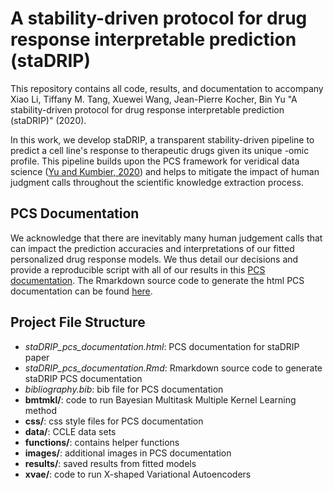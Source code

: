 # A stability-driven protocol for drug response interpretable prediction (staDRIP)

This repository contains all code, results, and documentation to accompany Xiao Li, Tiffany M. Tang, Xuewei Wang, Jean-Pierre Kocher, Bin Yu "A stability-driven protocol for drug response interpretable prediction (staDRIP)" (2020). 

In this work, we develop staDRIP, a transparent stability-driven pipeline to predict a cell line's response to therapeutic drugs given its unique -omic profile. This pipeline builds upon the PCS framework for veridical data science ([Yu and Kumbier, 2020](https://www.pnas.org/content/117/8/3920)) and helps to mitigate the impact of human judgment calls throughout the scientific knowledge extraction process.


## PCS Documentation

We acknowledge that there are inevitably many human judgement calls that can impact the prediction accuracies and interpretations of our fitted personalized drug response models. We thus detail our decisions and provide a reproducible script with all of our results in this [PCS documentation](https://yu-group.github.io/staDRIP/). The Rmarkdown source code to generate the html PCS documentation can be found [here](https://github.com/Yu-Group/staDRIP/blob/master/staDRIP_pcs_documentation.Rmd).


## Project File Structure

- *staDRIP_pcs_documentation.html*: PCS documentation for staDRIP paper
- *staDRIP_pcs_documentation.Rmd*: Rmarkdown source code to generate staDRIP PCS documentation
- *bibliography.bib*: bib file for PCS documentation
- **bmtmkl/**: code to run Bayesian Multitask Multiple Kernel Learning method
- **css/**: css style files for PCS documentation
- **data/**: CCLE data sets
- **functions/**: contains helper functions
- **images/**: additional images in PCS documentation
- **results/**: saved results from fitted models
- **xvae/**: code to run X-shaped Variational Autoencoders



